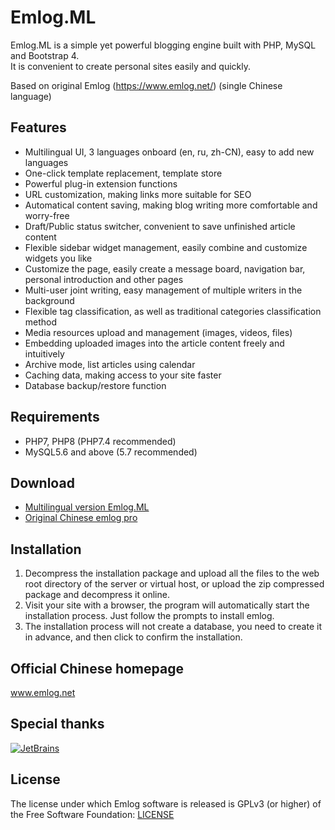 # Emlog.ML

Emlog.ML is a simple yet powerful blogging engine built with PHP, MySQL and Bootstrap 4.  
It is convenient to create personal sites easily and quickly.  

Based on original Emlog (https://www.emlog.net/) (single Chinese language)

## Features

* Multilingual UI, 3 languages onboard (en, ru, zh-CN), easy to add new languages
* One-click template replacement, template store
* Powerful plug-in extension functions
* URL customization, making links more suitable for SEO
* Automatical content saving, making blog writing more comfortable and worry-free
* Draft/Public status switcher, convenient to save unfinished article content
* Flexible sidebar widget management, easily combine and customize widgets you like
* Customize the page, easily create a message board, navigation bar, personal introduction and other pages
* Multi-user joint writing, easy management of multiple writers in the background
* Flexible tag classification, as well as traditional categories classification method
* Media resources upload and management (images, videos, files)
* Embedding uploaded images into the article content freely and intuitively
* Archive mode, list articles using calendar
* Caching data, making access to your site faster
* Database backup/restore function


## Requirements
* PHP7, PHP8 (PHP7.4 recommended)
* MySQL5.6 and above (5.7 recommended)


## Download
* [Multilingual version Emlog.ML](https://github.com/codersclub/emlog.ml/archive/refs/heads/multilang.zip)
* [Original Chinese emlog pro](https://www.emlog.net/download)


## Installation
1. Decompress the installation package and upload all the files to the web root directory of the server or virtual host, or upload the zip compressed package and decompress it online.
2. Visit your site with a browser, the program will automatically start the installation process. Just follow the prompts to install emlog.
3. The installation process will not create a database, you need to create it in advance, and then click to confirm the installation.


## Official Chinese homepage

www.emlog.net

## Special thanks

[![JetBrains](https://raw.githubusercontent.com/kainonly/ngx-bit/main/resource/jetbrains.svg)](https://www.jetbrains.com/)


## License
The license under which Emlog software is released is GPLv3 (or higher) of the Free Software Foundation: [LICENSE](/license.txt)
